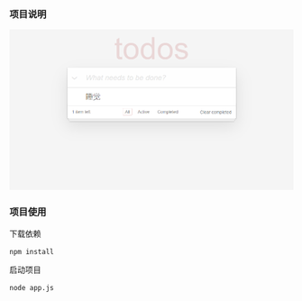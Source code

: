 ### 项目说明

<img src="/public/todo/assets/tudo.png" alt="" srcset="">

### 项目使用

下载依赖
```
npm install
```

启动项目
```
node app.js
```